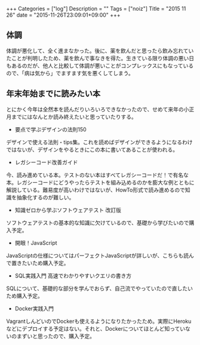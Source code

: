 +++
Categories = ["log"]
Description = ""
Tags = ["noiz"]
Title = "2015 11 26"
date = "2015-11-26T23:09:01+09:00"
+++

## 体調
体調が悪化して、全く進まなかった。後に、薬を飲んだと思ったら飲み忘れていたことが判明したため、薬を飲んで事なきを得た。生きている限り体調の悪い日もあるのだが、他人と比較して体調が悪いことがコンプレックスにもなっているので、「病は気から」でますます気を悪くしてしまう。

## 年末年始までに読みたい本
とにかく今年は全然本を読んだりいろいろできなかったので、せめて来年の小正月までにはなんとか読み終えたいと思っていたりする。

* 要点で学ぶデザインの法則150

デザインで使える法則・tips集。これを読めばデザインができるようになるわけではないが、デザインをやるときにこの本に書いてあることが使われる。

* レガシーコード改善ガイド

今、読み進めている本。テストのない本はすべてレガシーコードだ！で有名な本。レガシーコードにどうやったらテストを組み込めるのかを膨大な例とともに解説している。難易度が高いわけではないが、HowTo形式で読み進めるので知識を抽象化するのが難しい。

* 知識ゼロから学ぶソフトウェアテスト 改訂版

ソフトウェアテストの基本的な知識に欠けているので、基礎から学びたいので購入予定。 

* 開眼！JavaScript

JavaScriptの仕様についてはパーフェクトJavaScriptが詳しいが、こちらも読んで置きたいため購入予定。

* SQL実践入門 高速でわかりやすいクエリの書き方 

SQLについて、基礎的な部分を学んでおらず、自己流でやっていたので直したいため購入予定。

* Docker実践入門

VagrantしんどいのでDockerも使えるようになりたかったため。実際にHerokuなどにデプロイする予定はない。それと、Dockerについてほとんど知っていないのまずいと思ったので、購入予定。